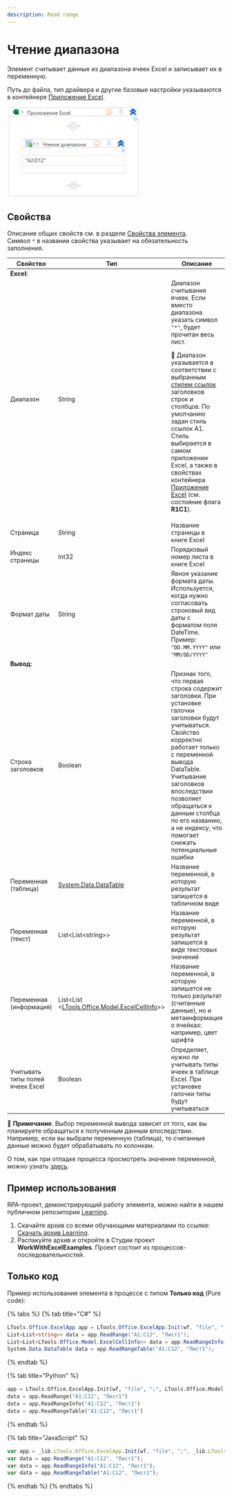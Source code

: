 ```yaml
---
description: Read range
---
```


# Чтение диапазона

Элемент считывает данные из диапазона ячеек Excel и записывает их в переменную.

Путь до файла, тип драйвера и другие базовые настройки указываются в контейнере [Приложение Excel](https://docs.primo-rpa.ru/primo-rpa/g_elements/el_basic/els_excel/el_excel_app).

![](../../../resources/activities/basic/excel/wfreadrange.png)

## Свойства
Описание общих свойств см. в разделе [Свойства элемента](https://docs.primo-rpa.ru/primo-rpa/primo-studio/process/elements#svoistva-elementa).\
Символ `*` в названии свойства указывает на обязательность заполнения.

| Свойство                | Тип                                              | Описание                                                          | Пример                |
| ----------------------- | ------------------------------------------------ | ----------------------------------------------------------------- | --------------------- |
| **Excel:**              |  |   |
| Диапазон                | String                                           | Диапазон считывания ячеек. Если вместо диапазона указать символ `"*"`, будет прочитан весь лист.<p></p>  <p>:small_blue_diamond: Диапазон указывается в соответствии с выбранным [стилем ссылок](https://learn.microsoft.com/ru-ru/office/troubleshoot/excel/numeric-columns-and-rows#more-information) заголовков строк и столбцов. По умолчанию задан стиль ссылок A1. Стиль выбирается в самом приложении Excel, а также в свойствах контейнера [Приложение Excel](https://docs.primo-rpa.ru/primo-rpa/g_elements/el_basic/els_excel/el_excel_app) (см. состояние флага **R1C1**). </p>   | `"A1:D12"` |
| Страница                | String                                           | Название страницы в книге Excel          | `"List1"`  |
| Индекс страницы         | Int32                                            | Порядковый номер листа в книге Excel     | `0`        |
| Формат даты             | String                                           | Явное указание формата даты. Используется, когда нужно согласовать строковый вид даты с форматом поля DateTime. Пример: `"DD.MM.YYYY"` или `"MM/DD/YYYY"`| `"DD.MM.YYYY"` |
| **Вывод:**             |  |   |              
| Строка заголовков       | Boolean                                          | Признак того, что первая строка содержит заголовки. При установке галочки заголовки будут учитываться. Свойство корректно работает только с переменной вывода DataTable. Учитывание заголовков впоследствии позволяет обращаться к данным столбца по его названию, а не индексу, что помогает снижать потенциальные ошибки |
| Переменная (таблица)    | [System.Data.DataTable](https://learn.microsoft.com/ru-ru/dotnet/api/system.data.datatable?view=net-8.0&viewFallbackFrom=net-4.6.1) | Название переменной, в которую результат запишется в табличном виде |
| Переменная (текст)      | List\<List\<string>>                             | Название переменной, в которую результат запишется в виде текстовых значений |
| Переменная (информация) | List\<List \<[LTools.Office.Model.ExcelCellInfo](https://docs.primo-rpa.ru/primo-rpa/g_elements/osnovnye-elementy/prilozhenie-excel/datatypes/excelcellinfo)>> | Название переменной, в которую запишется не только результат (считанные данные), но и метаинформация о ячейках: например, цвет шрифта |
| Учитывать типы полей ячеек Excel | Boolean                                 | Определяет, нужно ли учитывать типы ячеек в таблице Excel. При установке галочки типы будут учитываться |

:small_blue_diamond: **Примечание**. Выбор переменной вывода зависит от того, как вы планируете обращаться к полученным данным впоследствии. Например, если вы выбрали переменную (таблица), то считанные данные можно будет обрабатывать по колонкам. 

О том, как при отладке процесса просмотреть значение переменной, можно узнать [здесь](https://docs.primo-rpa.ru/primo-rpa/primo-studio/process/debug#panel-vyvod). 

## Пример использования
RPA-проект, демонстрирующий работу элемента, можно найти в нашем публичном репозитории [Learning](https://github.com/PrimoRPA/Learning).

1. Скачайте архив со всеми обучающими материалами по ссылке: [Скачать архив Learning](https://github.com/PrimoRPA/Learning/archive/refs/heads/master.zip).
2. Распакуйте архив и откройте в Студии проект **WorkWithExcelExamples**. Проект состоит из процессов-последовательностей.


## Только код
Пример использования элемента в процессе с типом **Только код** (Pure code):

{% tabs %}
{% tab title="C#" %}
```csharp
LTools.Office.ExcelApp app = LTools.Office.ExcelApp.Init(wf, "file", ";", LTools.Office.Model.InteropTypes.DX);
List<List<string>> data = app.ReadRange("A1:C12", "Лист1");
List<List<LTools.Office.Model.ExcelCellInfo>> data = app.ReadRangeInfo("A1:C12", "Лист1");
System.Data.DataTable data = app.ReadRangeTable("A1:C12", "Лист1");
```
{% endtab %}

{% tab title="Python" %}
```python
app = LTools.Office.ExcelApp.Init(wf, "file", ";", LTools.Office.Model.InteropTypes.DX)
data = app.ReadRange("A1:C12", "Лист1")
data = app.ReadRangeInfo("A1:C12", "Лист1")
data = app.ReadRangeTable("A1:C12", "Лист1")
```
{% endtab %}

{% tab title="JavaScript" %}
```javascript
var app = _lib.LTools.Office.ExcelApp.Init(wf, "file", ";", _lib.LTools.Office.Model.InteropTypes.DX);
var data = app.ReadRange("A1:C12", "Лист1");
var data = app.ReadRangeInfo("A1:C12", "Лист1");
var data = app.ReadRangeTable("A1:C12", "Лист1");
```
{% endtab %}
{% endtabs %}
